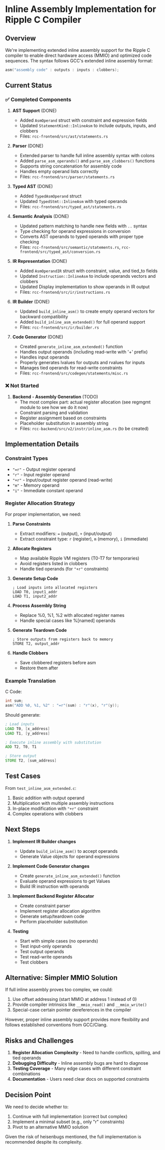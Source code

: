 # Inline Assembly Implementation for Ripple C Compiler

## Overview
We're implementing extended inline assembly support for the Ripple C compiler to enable direct hardware access (MMIO) and optimized code sequences. The syntax follows GCC's extended inline assembly format:

```c
asm("assembly code" : outputs : inputs : clobbers);
```

## Current Status

### ✅ Completed Components

1. **AST Support** (DONE)
   - Added `AsmOperand` struct with constraint and expression fields
   - Updated `StatementKind::InlineAsm` to include outputs, inputs, and clobbers
   - Files: `rcc-frontend/src/ast/statements.rs`

2. **Parser** (DONE)
   - Extended parser to handle full inline assembly syntax with colons
   - Added `parse_asm_operands()` and `parse_asm_clobbers()` functions
   - Supports string concatenation for assembly code
   - Handles empty operand lists correctly
   - Files: `rcc-frontend/src/parser/statements.rs`

3. **Typed AST** (DONE)
   - Added `TypedAsmOperand` struct
   - Updated `TypedStmt::InlineAsm` with typed operands
   - Files: `rcc-frontend/src/typed_ast/statements.rs`

4. **Semantic Analysis** (DONE)
   - Updated pattern matching to handle new fields with `..` syntax
   - Type checking for operand expressions in conversion
   - Converts AST operands to typed operands with proper type checking
   - Files: `rcc-frontend/src/semantic/statements.rs`, `rcc-frontend/src/typed_ast/conversion.rs`

5. **IR Representation** (DONE)
   - Added `AsmOperandIR` struct with constraint, value, and tied_to fields
   - Updated `Instruction::InlineAsm` to include operands vectors and clobbers
   - Updated Display implementation to show operands in IR output
   - Files: `rcc-frontend/src/ir/instructions.rs`

6. **IR Builder** (DONE)
   - Updated `build_inline_asm()` to create empty operand vectors for backward compatibility
   - Added `build_inline_asm_extended()` for full operand support
   - Files: `rcc-frontend/src/ir/builder.rs`

7. **Code Generator** (DONE)
   - Created `generate_inline_asm_extended()` function
   - Handles output operands (including read-write with '+' prefix)
   - Handles input operands
   - Properly generates lvalues for outputs and rvalues for inputs
   - Manages tied operands for read-write constraints
   - Files: `rcc-frontend/src/codegen/statements/misc.rs`

### ❌ Not Started

1. **Backend - Assembly Generation** (TODO)
   - The most complex part: actual register allocation (see regmgmt module to see how we do it now)
   - Constraint parsing and validation
   - Register assignment based on constraints
   - Placeholder substitution in assembly string
   - Files: `rcc-backend/src/v2/instr/inline_asm.rs` (to be created)

## Implementation Details

### Constraint Types
- `"=r"` - Output register operand
- `"r"` - Input register operand  
- `"+r"` - Input/output register operand (read-write)
- `"m"` - Memory operand
- `"i"` - Immediate constant operand

### Register Allocation Strategy

For proper implementation, we need:

1. **Parse Constraints**
   - Extract modifiers: `=` (output), `+` (input/output)
   - Extract constraint type: `r` (register), `m` (memory), `i` (immediate)

2. **Allocate Registers**
   - Map available Ripple VM registers (T0-T7 for temporaries)
   - Avoid registers listed in clobbers
   - Handle tied operands (for `"+r"` constraints)

3. **Generate Setup Code**
   ```
   ; Load inputs into allocated registers
   LOAD T0, input1_addr
   LOAD T1, input2_addr
   ```

4. **Process Assembly String**
   - Replace %0, %1, %2 with allocated register names
   - Handle special cases like %[named] operands

5. **Generate Teardown Code**
   ```
   ; Store outputs from registers back to memory
   STORE T2, output_addr
   ```

6. **Handle Clobbers**
   - Save clobbered registers before asm
   - Restore them after

### Example Translation

C Code:
```c
int sum;
asm("ADD %0, %1, %2" : "=r"(sum) : "r"(x), "r"(y));
```

Should generate:
```asm
; Load inputs
LOAD T0, [x_address]
LOAD T1, [y_address]

; Execute inline assembly with substitution
ADD T2, T0, T1

; Store output
STORE T2, [sum_address]
```

## Test Cases

From `test_inline_asm_extended.c`:
1. Basic addition with output operand
2. Multiplication with multiple assembly instructions
3. In-place modification with `"+r"` constraint
4. Complex operations with clobbers

## Next Steps

1. **Implement IR Builder changes**
   - Update `build_inline_asm()` to accept operands
   - Generate Value objects for operand expressions

2. **Implement Code Generator changes**
   - Create `generate_inline_asm_extended()` function
   - Evaluate operand expressions to get Values
   - Build IR instruction with operands

3. **Implement Backend Register Allocator**
   - Create constraint parser
   - Implement register allocation algorithm
   - Generate setup/teardown code
   - Perform placeholder substitution

4. **Testing**
   - Start with simple cases (no operands)
   - Test input-only operands
   - Test output operands
   - Test read-write operands
   - Test clobbers

## Alternative: Simpler MMIO Solution

If full inline assembly proves too complex, we could:
1. Use offset addressing (start MMIO at address 1 instead of 0)
2. Provide compiler intrinsics like `__mmio_read()` and `__mmio_write()`
3. Special-case certain pointer dereferences in the compiler

However, proper inline assembly support provides more flexibility and follows established conventions from GCC/Clang.

## Risks and Challenges

1. **Register Allocation Complexity** - Need to handle conflicts, spilling, and tied operands
2. **Debugging Difficulty** - Inline assembly bugs are hard to diagnose
3. **Testing Coverage** - Many edge cases with different constraint combinations
4. **Documentation** - Users need clear docs on supported constraints

## Decision Point

We need to decide whether to:
1. Continue with full implementation (correct but complex)
2. Implement a minimal subset (e.g., only "r" constraints)
3. Pivot to an alternative MMIO solution

Given the risk of heisenbugs mentioned, the full implementation is recommended despite its complexity.